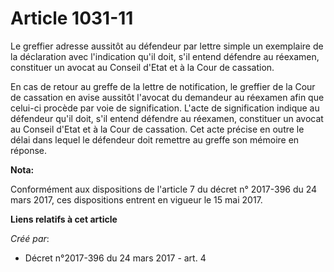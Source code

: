 # Article 1031-11

Le greffier adresse aussitôt au défendeur par lettre simple un exemplaire de la déclaration avec l'indication qu'il doit,
s'il entend défendre au réexamen, constituer un avocat au Conseil d'Etat et à la Cour de cassation.

En cas de retour au greffe de la lettre de notification, le greffier de la Cour de cassation en avise aussitôt l'avocat du
demandeur au réexamen afin que celui-ci procède par voie de signification. L'acte de signification indique au défendeur qu'il
doit, s'il entend défendre au réexamen, constituer un avocat au Conseil d'Etat et à la Cour de cassation. Cet acte précise en
outre le délai dans lequel le défendeur doit remettre au greffe son mémoire en réponse.

**Nota:**

Conformément aux dispositions de l'article 7 du décret n° 2017-396 du 24 mars 2017, ces dispositions entrent en vigueur le 15
mai 2017.

**Liens relatifs à cet article**

_Créé par_:

  - Décret n°2017-396 du 24 mars 2017 - art. 4
